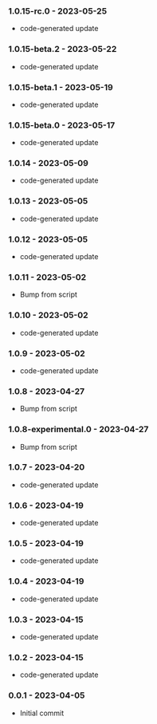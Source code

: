 ### 1.0.15-rc.0 - 2023-05-25

- code-generated update

### 1.0.15-beta.2 - 2023-05-22

- code-generated update

### 1.0.15-beta.1 - 2023-05-19

- code-generated update

### 1.0.15-beta.0 - 2023-05-17

- code-generated update

### 1.0.14 - 2023-05-09

- code-generated update

### 1.0.13 - 2023-05-05

- code-generated update

### 1.0.12 - 2023-05-05

- code-generated update

### 1.0.11 - 2023-05-02

- Bump from script

### 1.0.10 - 2023-05-02

- code-generated update

### 1.0.9 - 2023-05-02

- code-generated update

### 1.0.8 - 2023-04-27

- Bump from script

### 1.0.8-experimental.0 - 2023-04-27

- Bump from script

### 1.0.7 - 2023-04-20

- code-generated update

### 1.0.6 - 2023-04-19

- code-generated update

### 1.0.5 - 2023-04-19

- code-generated update

### 1.0.4 - 2023-04-19

- code-generated update

### 1.0.3 - 2023-04-15

- code-generated update

### 1.0.2 - 2023-04-15

- code-generated update

### 0.0.1 - 2023-04-05

- Initial commit